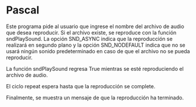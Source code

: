 # Pascal

Este programa pide al usuario que ingrese el nombre del archivo de audio que desea reproducir. 
Si el archivo existe, se reproduce con la función sndPlaySound. 
La opción SND_ASYNC indica que la reproducción se realizará en segundo plano 
y la opción SND_NODEFAULT indica que no se usará ningún sonido predeterminado 
en caso de que el archivo no se pueda reproducir. 

La función sndPlaySound regresa True mientras se esté reproduciendo el archivo de audio. 

El ciclo repeat espera hasta que la reproducción se complete. 

Finalmente, se muestra un mensaje de que la reproducción ha terminado.
